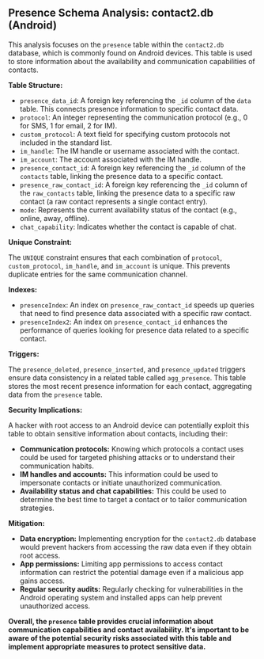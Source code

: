## Presence Schema Analysis: contact2.db (Android)

This analysis focuses on the `presence` table within the `contact2.db` database, which is commonly found on Android devices. This table is used to store information about the availability and communication capabilities of contacts.

**Table Structure:**

* `presence_data_id`: A foreign key referencing the `_id` column of the `data` table. This connects presence information to specific contact data.
* `protocol`: An integer representing the communication protocol (e.g., 0 for SMS, 1 for email, 2 for IM).
* `custom_protocol`: A text field for specifying custom protocols not included in the standard list.
* `im_handle`: The IM handle or username associated with the contact.
* `im_account`: The account associated with the IM handle.
* `presence_contact_id`: A foreign key referencing the `_id` column of the `contacts` table, linking the presence data to a specific contact.
* `presence_raw_contact_id`: A foreign key referencing the `_id` column of the `raw_contacts` table, linking the presence data to a specific raw contact (a raw contact represents a single contact entry).
* `mode`: Represents the current availability status of the contact (e.g., online, away, offline).
* `chat_capability`: Indicates whether the contact is capable of chat.

**Unique Constraint:**

The `UNIQUE` constraint ensures that each combination of `protocol`, `custom_protocol`, `im_handle`, and `im_account` is unique. This prevents duplicate entries for the same communication channel.

**Indexes:**

* `presenceIndex`: An index on `presence_raw_contact_id` speeds up queries that need to find presence data associated with a specific raw contact.
* `presenceIndex2`: An index on `presence_contact_id` enhances the performance of queries looking for presence data related to a specific contact.

**Triggers:**

The `presence_deleted`, `presence_inserted`, and `presence_updated` triggers ensure data consistency in a related table called `agg_presence`. This table stores the most recent presence information for each contact, aggregating data from the `presence` table.

**Security Implications:**

A hacker with root access to an Android device can potentially exploit this table to obtain sensitive information about contacts, including their:

* **Communication protocols:**  Knowing which protocols a contact uses could be used for targeted phishing attacks or to understand their communication habits.
* **IM handles and accounts:**  This information could be used to impersonate contacts or initiate unauthorized communication.
* **Availability status and chat capabilities:** This could be used to determine the best time to target a contact or to tailor communication strategies.

**Mitigation:**

* **Data encryption:** Implementing encryption for the `contact2.db` database would prevent hackers from accessing the raw data even if they obtain root access.
* **App permissions:**  Limiting app permissions to access contact information can restrict the potential damage even if a malicious app gains access.
* **Regular security audits:** Regularly checking for vulnerabilities in the Android operating system and installed apps can help prevent unauthorized access.

**Overall, the `presence` table provides crucial information about communication capabilities and contact availability. It's important to be aware of the potential security risks associated with this table and implement appropriate measures to protect sensitive data.**
